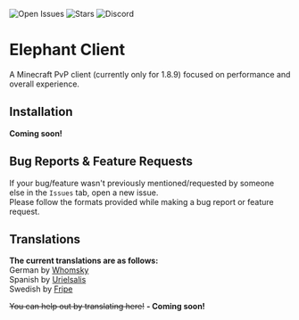 ![Open Issues](https://img.shields.io/github/issues/Elephant1214/NotEnoughVariations?style=for-the-badge)
![Stars](https://img.shields.io/github/stars/Elephant1214/NotEnoughVariations?style=for-the-badge)
![Discord](https://img.shields.io/discord/959153592869224579?color=blue&label=Discord&style=for-the-badge)

# Elephant Client
A Minecraft PvP client (currently only for 1.8.9) focused on performance and overall experience.

## Installation
**Coming soon!**

## Bug Reports & Feature Requests
If your bug/feature wasn't previously mentioned/requested by someone else in the `Issues` tab, open a new issue.\
Please follow the formats provided while making a bug report or feature request.

## Translations
**The current translations are as follows:**\
German by [Whomsky](https://github.com/Whomsky)\
Spanish by [Urielsalis](https://github.com/urielsalis)\
Swedish by [Fripe](https://github.com/Fripe070)

~~You can help out by translating here!~~ **- Coming soon!**

